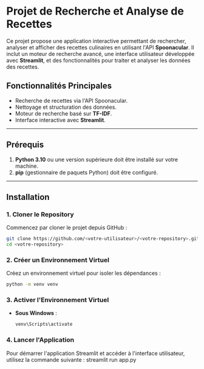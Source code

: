 # Projet de Recherche et Analyse de Recettes

Ce projet propose une application interactive permettant de rechercher, analyser et afficher des recettes culinaires en utilisant l'API **Spoonacular**. Il inclut un moteur de recherche avancé, une interface utilisateur développée avec **Streamlit**, et des fonctionnalités pour traiter et analyser les données des recettes.

## Fonctionnalités Principales
- Recherche de recettes via l'API Spoonacular.
- Nettoyage et structuration des données.
- Moteur de recherche basé sur **TF-IDF**.
- Interface interactive avec **Streamlit**.

---

## Prérequis
1. **Python 3.10** ou une version supérieure doit être installé sur votre machine.
2. **pip** (gestionnaire de paquets Python) doit être configuré.

---

## Installation

### 1. Cloner le Repository
Commencez par cloner le projet depuis GitHub :
```bash
git clone https://github.com/<votre-utilisateur>/<votre-repository>.git
cd <votre-repository>
```
### 2. Créer un Environnement Virtuel
Créez un environnement virtuel pour isoler les dépendances :
```bash
python -m venv venv
```
### 3. Activer l'Environnement Virtuel
- **Sous Windows** :
  ```bash
  venv\Scripts\activate

### 4. Lancer l'Application
Pour démarrer l'application Streamlit et accéder à l'interface utilisateur, utilisez la commande suivante :
streamlit run app.py

